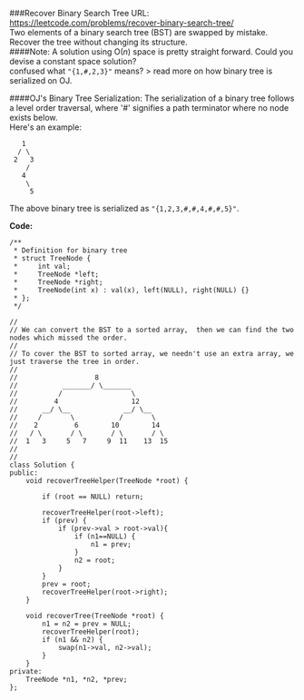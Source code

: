 ###Recover Binary Search Tree
URL: https://leetcode.com/problems/recover-binary-search-tree/</br>
Two elements of a binary search tree (BST) are swapped by mistake.</br>
Recover the tree without changing its structure.</br>
####Note:
A solution using O(_n_) space is pretty straight forward. Could you devise a constant space solution?</br>
confused what `"{1,#,2,3}"` means? > read more on how binary tree is serialized on OJ.

####OJ's Binary Tree Serialization:
The serialization of a binary tree follows a level order traversal, where '#' signifies a path terminator where no node exists below.</br>
Here's an example:

	   1
	  / \
	 2   3
	    /
	   4
	    \
	     5

The above binary tree is serialized as `"{1,2,3,#,#,4,#,#,5}"`.

__Code:__

	/**
	 * Definition for binary tree
	 * struct TreeNode {
	 *     int val;
	 *     TreeNode *left;
	 *     TreeNode *right;
	 *     TreeNode(int x) : val(x), left(NULL), right(NULL) {}
	 * };
	 */

	//
	// We can convert the BST to a sorted array,  then we can find the two nodes which missed the order.
	//
	// To cover the BST to sorted array, we needn't use an extra array, we just traverse the tree in order.
	//  
	//                   8
	//           _______/ \_______
	//          /                 \
	//         4                  12
	//      __/ \__             __/ \__
	//     /       \           /       \
	//    2         6        10        14
	//   / \       / \       / \       / \
	//  1   3     5   7     9  11    13  15
	//  
	//  
	class Solution {
	public:
	    void recoverTreeHelper(TreeNode *root) {
	        
	        if (root == NULL) return;
	        
	        recoverTreeHelper(root->left);
	        if (prev) {
	            if (prev->val > root->val){
	                if (n1==NULL) {
	                    n1 = prev;
	                }
	                n2 = root;
	            }
	        }
	        prev = root;
	        recoverTreeHelper(root->right);
	    }
	    
	    void recoverTree(TreeNode *root) {
	        n1 = n2 = prev = NULL;
	        recoverTreeHelper(root);
	        if (n1 && n2) {
	            swap(n1->val, n2->val);
	        }
	    }
	private:
	    TreeNode *n1, *n2, *prev;
	};